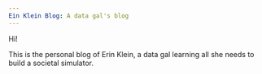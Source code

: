 ```yaml
---
Ein Klein Blog: A data gal's blog
---
```


Hi!

This is the personal blog of Erin Klein, a data gal learning all she needs to build a societal simulator. 
